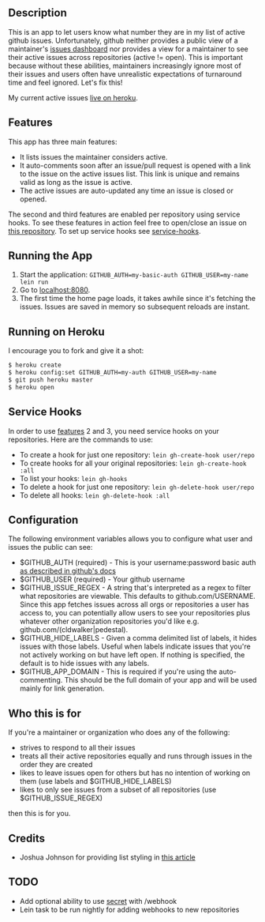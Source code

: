## Description

This is an app to let users know what number they are in my list of
active github issues. Unfortunately, github neither provides a public
view of a maintainer's
[issues dashboard](https://github.com/dashboard/issues/repos)
nor provides a view for a maintainer to see their active issues across repositories
(active != open). This is important because without these abilities, maintainers
increasingly ignore most of their issues and users often have unrealistic
expectations of turnaround time and feel ignored. Let's fix this!

My current active issues [live on heroku](https://gh-waiting-room.herokuapp.com/).

## Features

This app has three main features:

* It lists issues the maintainer considers active.
* It auto-comments soon after an issue/pull request is opened with a
  link to the issue on the active issues list. This link is unique and
  remains valid as long as the issue is active.
* The active issues are auto-updated any time an issue is closed or opened.

The second and third features are enabled per repository using service
hooks. To see these features in action feel free to open/close an
issue on
[this repository](https://github.com/cldwalker/gh-waiting-room/issues).
To set up service hooks see [service-hooks](#service-hooks).

## Running the App

1. Start the application: `GITHUB_AUTH=my-basic-auth GITHUB_USER=my-name lein run`
2. Go to [localhost:8080](http://localhost:8080/).
3. The first time the home page loads, it takes awhile since it's
   fetching the issues. Issues are saved in memory so subsequent reloads
   are instant.

## Running on Heroku

I encourage you to fork and give it a shot:

```sh
$ heroku create
$ heroku config:set GITHUB_AUTH=my-auth GITHUB_USER=my-name
$ git push heroku master
$ heroku open
```

## Service Hooks

In order to use [features](#features) 2 and 3, you need service
hooks on your repositories. Here are the commands to use:

* To create a hook for just one repository: `lein gh-create-hook user/repo`
* To create hooks for all your original repositories: `lein
  gh-create-hook :all`
* To list your hooks: `lein gh-hooks`
* To delete a hook for just one repository: `lein gh-delete-hook user/repo`
* To delete all hooks: `lein gh-delete-hook :all`

## Configuration

The following environment variables allows you to configure what user
and issues the public can see:

* $GITHUB_AUTH (required) - This is your username:password basic auth
  [as described in github's docs](http://developer.github.com/v3/#authentication)
* $GITHUB_USER (required) - Your github username
* $GITHUB_ISSUE_REGEX - A string that's interpreted as a regex to
  filter what repositories are viewable. This defaults to
  github.com/USERNAME. Since this app fetches issues across all orgs
  or repositories a user has access to, you can potentially allow
  users to see your repositories plus whatever other organization
  repositories you'd like e.g. github.com/(cldwalker|pedestal).
* $GITHUB_HIDE_LABELS - Given a comma delimited list of labels, it
  hides issues with those labels. Useful when labels indicate issues
  that you're not actively working on but have left open. If nothing
  is specified, the default is to hide issues with any labels.
* $GITHUB_APP_DOMAIN - This is required if you're using the auto-commenting.
  This should be the full domain of your app and will be used mainly
  for link generation.

## Who this is for

If you're a maintainer or organization who does any of the following:
* strives to respond to all their issues
* treats all their active repositories equally and runs through issues in the
  order they are created
* likes to leave issues open for others but has no intention of
  working on them (use labels and $GITHUB_HIDE_LABELS)
* likes to only see issues from a subset of all repositories (use
  $GITHUB_ISSUE_REGEX)

then this is for you.

## Credits
* Joshua Johnson for providing list styling in
  [this article](http://designshack.net/articles/css/5-simple-and-practical-css-list-styles-you-can-copy-and-paste/)
  
## TODO
* Add optional ability to use
  [secret](https://github.com/github/github-services/blob/master/lib/services/web.rb#L7)
  with /webhook
* Lein task to be run nightly for adding webhooks to new repositories
